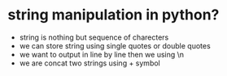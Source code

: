 # string manipulation in python?
- string is nothing but sequence of charecters
- we can store string using single quotes or double quotes
- we want to output in line by line then we using \n
- we are concat two strings using + symbol

